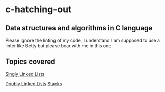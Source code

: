 # c-hatching-out
## Data structures and algorithms in C language

Please ignore the linting of my code, I understand I am supposed to use a linter like Betty but please bear with me in this one.

## Topics covered
[Singly Linked Lists](./0x01-singly_linked_lists/1-singly_linked_lists.c)

[Doubly Linked Lists](./0x02-doubly_linked_lists/1-doubly_linked_lists.c)
[Stacks](./0x03-stacks/1-stacks.c)
